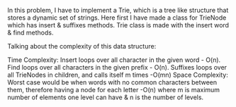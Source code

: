 In this problem, I have to implement a Trie, which is a tree like structure that stores a dynamic set of strings.
Here first I have made a class for TrieNode which has insert & suffixes methods.
Trie class is made with the insert word & find methods.

Talking about the complexity of this data structure:

Time Complexity:
Insert loops over all character in the given word - O(n).
Find loops over all characters in the given prefix - O(n).
Suffixes loops over all TrieNodes in children, and calls itself m times -O(mn)
Space Complexity:
Worst case would be when words with no common characters between them, therefore having
a node for each letter -O(n)
where m is maximum number of elements one level can have & n is the number of levels.
